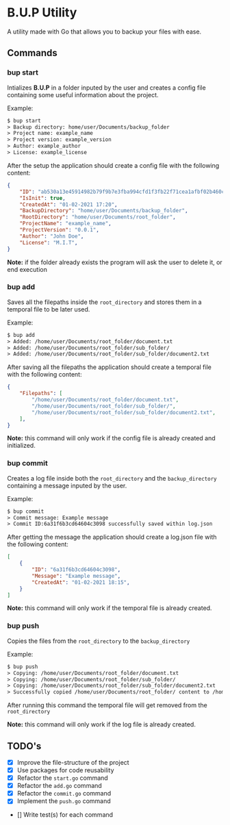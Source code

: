 # B.U.P Utility

A utility made with Go that allows you to backup your files with ease.

## Commands

### **bup start**

Intializes **B.U.P** in a folder inputed by the user and creates a config file
containing some useful information about the project.

Example:

```txt
$ bup start
> Backup directory: home/user/Documents/backup_folder
> Project name: example_name
> Project version: example_version
> Author: example_author
> License: example_license
```

After the setup the application should create a config file with the following content:

```json
{
    "ID": "ab530a13e45914982b79f9b7e3fba994cfd1f3fb22f71cea1afbf02b460c6d1d",
    "IsInit": true,
    "CreatedAt": "01-02-2021 17:20",    
    "BackupDirectory": "home/user/Documents/backup_folder",
    "RootDirectory": "home/user/Documents/root_folder",
    "ProjectName": "example_name",
    "ProjectVersion": "0.0.1",
    "Author": "John Doe",
    "License": "M.I.T",
}
```

**Note:** if the folder already exists the program will ask the user to delete it, or end execution

### **bup add**

Saves all the filepaths inside the `root_directory` and stores them in a temporal file to be later used.

Example:

```txt
$ bup add
> Added: /home/user/Documents/root_folder/document.txt
> Added: /home/user/Documents/root_folder/sub_folder/
> Added: /home/user/Documents/root_folder/sub_folder/document2.txt
```

After saving all the filepaths the application should create a temporal file with the following content:

```json
{
    "Filepaths": [
        "/home/user/Documents/root_folder/document.txt",
        "/home/user/Documents/root_folder/sub_folder/",
        "/home/user/Documents/root_folder/sub_folder/document2.txt",
    ],
}

```

**Note:** this command will only work if the config file is already created and initialized.

### **bup commit**

Creates a log file inside both the `root_directory` and the `backup_directory` containing a message inputed by the user.

Example:

```txt
$ bup commit
> Commit message: Example message
> Commit ID:6a31f6b3cd64604c3098 successfully saved within log.json
```

After getting the message the application should create a log.json file with the following content:

```json
[
    {
        "ID": "6a31f6b3cd64604c3098",
        "Message": "Example message",
        "CreatedAt": "01-02-2021 18:15",
    }
]
```

**Note:** this command will only work if the temporal file is already created.

### **bup push**

Copies the files from the `root_directory` to the `backup_directory`

Example:

```txt
$ bup push
> Copying: /home/user/Documents/root_folder/document.txt
> Copying: /home/user/Documents/root_folder/sub_folder/
> Copying: /home/user/Documents/root_folder/sub_folder/document2.txt
> Successfully copied /home/user/Documents/root_folder/ content to /home/user/Documents/backup_folder/
```

After running this command the temporal file will get removed from the `root_directory`

**Note:** this command will only work if the log file is already created.

## TODO's

- [x] Improve the file-structure of the project
- [x] Use packages for code reusability
- [x] Refactor the `start.go` command
- [x] Refactor the `add.go` command
- [x] Refactor the `commit.go` command
- [x] Implement the `push.go` command
- [] Write test(s) for each command
